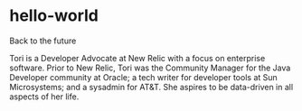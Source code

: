 # hello-world
Back to the future


Tori is a Developer Advocate at New Relic with a focus on enterprise software.  Prior to New Relic, Tori was the Community Manager for the Java Developer community at Oracle; a tech writer for developer tools at Sun Microsystems; and a sysadmin for AT&T. She aspires to be data-driven in all aspects of her life.
